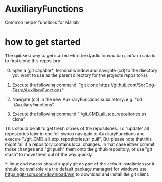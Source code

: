 # AuxiliaryFunctions
Common helper functions for Matlab

# how to get started

The quickest way to get started with the dyadic interaction platform data is to first clone this repository:

0) open a (git capable*) terminal window and navigate (cd) to the directory you want to use as the parent directory for the projects repositories

1) Execute the following command: "git clone https://github.com/SocCog-Team/AuxiliaryFunctions"

2) Navigate (cd) in the new AuxiliaryFunctions subdiretory: e.g. "cd ./AuxiliaryFunctions" 

3) Execute the following command "./git_CMD_all_scp_repositories.sh clone"

This should be all to get fresh clones of the repositories. To "update" all repositories later in one fell swoop navigate to AuxiliaryFunctions and execute "./git_CMD_all_scp_repositories.sh pull", But please note that this might fail if a repository contains local changes. In that case either commit those changes and "git push" them onto the github repository, or use "git stash" to move them out of the way quickly.



*: linux and macos should supply git as part of the default installation (or it should be available via the default package manager) for windows use https://git-scm.com/download/win to download and install the git client.
